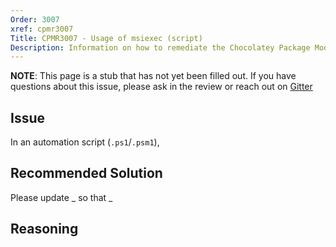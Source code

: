 ```yaml
---
Order: 3007
xref: cpmr3007
Title: CPMR3007 - Usage of msiexec (script)
Description: Information on how to remediate the Chocolatey Package Moderation Rule 3007
---
```


**NOTE**: This page is a stub that has not yet been filled out. If you have questions about this issue, please ask in the review or reach out on [Gitter](https://gitter.im/chocolatey/chocolatey.org)

## Issue

In an automation script (`.ps1`/`.psm1`),

## Recommended Solution

Please update _ so that _

## Reasoning
